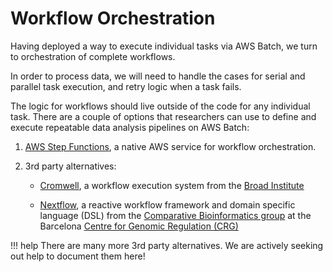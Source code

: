# Workflow Orchestration

Having deployed a way to execute individual tasks via AWS Batch, we turn to
orchestration of complete workflows.

In order to process data, we will need to handle the cases for serial and parallel task execution, and retry logic when a task fails.

The logic for workflows should live outside of the code for any individual task. There are a couple of options that researchers can use to define and execute repeatable data analysis pipelines on AWS Batch:

1. [AWS Step Functions](./step-functions/step-functions-overview.md), a native AWS service for workflow orchestration.

2. 3rd party alternatives:

    * [Cromwell](./cromwell/cromwell-overview.md), a workflow execution system
    from the [Broad Institute](https://www.broadinstitute.org/)

    * [Nextflow](./nextflow/nextflow-overview.md), a reactive workflow framework and domain specific language (DSL) from the [Comparative Bioinformatics group](https://www.crg.eu/en/programmes-groups/notredame-lab) at the Barcelona [Centre for Genomic Regulation (CRG)](http://www.crg.eu/)

!!! help
    There are many more 3rd party alternatives.  We are actively seeking out
    help to document them here!
